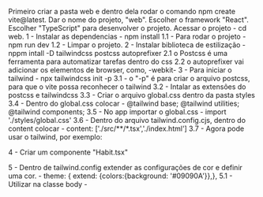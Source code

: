 Primeiro criar a pasta web e dentro dela rodar o comando npm create vite@latest. Dar o nome do projeto, "web". Escolher o framework "React". Escolher "TypeScript" para desenvolver o projeto.
Acessar o projeto - cd web.
1 - Instalar as dependencias - npm install
1.1 - Para rodar o projeto  - npm run dev
1.2 - Limpar o projeto.
2 - Instalar biblioteca de estilização - nppm intall -D tailwindcss postcss autoprefixer
2.1 o Postcss é uma ferramenta para automatizar tarefas dentro do css
2.2 o autoprefixer vai adicionar os elementos de browser, como, -webkit-
3 - Para iniciar o tailwind - npx tailwindcss init -p
3.1 - o "-p" é para criar o arquivo postcss, para que o vite possa reconhecer o tailwind
3.2 - Intalar as extensões do postcss e tailwindcss
3.3 - Criar o arquivo global.css dentro da pasta styles
3.4 - Dentro do global.css colocar - @tailwind base; @tailwind utilities; @tailwind components;
3.5 - No app importar o global.css - import './styles/global.css'
3.6 - Dentro do arquivo tailwind.config.cjs, dentro do content colocar - content: ['./src/**/*.tsx','./index.html']
3.7 - Agora pode usar o tailwind, por exemplo: <div className="bg-zinc-900 w-10 h-10 text-white rounded m-2 flex items-center justify-center">
4 - Criar um componente "Habit.tsx" 

5 - Dentro de tailwind.config extender as configurações de cor e definir uma cor. - theme: { extend: {colors:{background: '#09090A'}},},
5.1 - Utilizar na classe body - <body class="bg-background">
